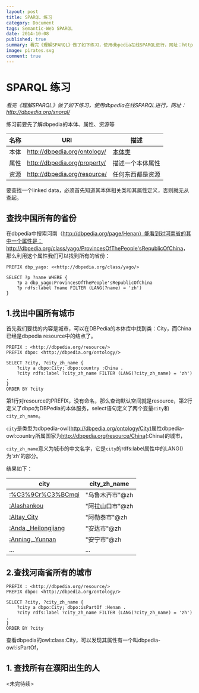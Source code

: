```yaml
---
layout: post
title: SPARQL 练习
category: Document
tags: Semantic-Web SPARQL
date: 2014-10-08
published: true
summary: 看完《理解SPARQL》做了如下练习，使用dbpedia在线SPARQL进行，网址：http://dbpedia.org/snorql/
image: pirates.svg
comment: true
---
```


# SPARQL 练习

*看完《理解SPARQL》做了如下练习，使用dbpedia在线SPARQL进行，网址：http://dbpedia.org/snorql/*

练习前要先了解dbpedia的本体、属性、资源等

名称|URI|描述
---|---|---
本体|<http://dbpedia.org/ontology/>|[本体类](http://mappings.dbpedia.org/server/ontology/classes/)
属性|<http://dbpedia.org/property/>|描述一个本体属性
资源|<http://dbpedia.org/resource/>|任何东西都是资源

要查找一个linked data，必须首先知道其本体相关类和其属性定义，否则就无从查起。

## 查找中国所有的省份

在dbpedia中搜索河南（http://dbpedia.org/page/Henan）能看到对河南省的其中一个属性是：<http://dbpedia.org/class/yago/ProvincesOfThePeople'sRepublicOfChina>，那么利用这个属性我们可以找到所有的省份：

    PREFIX dbp_yago: <<http://dbpedia.org/class/yago/>
    
    SELECT ?p ?name WHERE {
        ?p a dbp_yago:ProvincesOfThePeople'sRepublicOfChina
        ?p rdfs:label ?name FILTER (LANG(?name) = 'zh')
    }

## 1.找出中国所有城市

首先我们要找的内容是城市，可以在DBPedia的本体库中找到类：City，而China已经是dbpedia resource中的结点了。

    PREFIX : <http://dbpedia.org/resource/>
    PREFIX dbpo: <http://dbpedia.org/ontology/>

    SELECT ?city, ?city_zh_name { 
        ?city a dbpo:City; dbpo:country :China .
        ?city rdfs:label ?city_zh_name FILTER (LANG(?city_zh_name) = 'zh') .
    }
    ORDER BY ?city

第1行对resource的PREFIX，没有命名，那么查询默认空间就是resource，第2行定义了dbpo为DBPedia的本体服务，select语句定义了两个变量`city`和`city_zh_name`。

`city`是类型为dbpedia-owl(<http://dbpedia.org/ontology/City>)属性dbpedia-owl:country所属国家为<http://dbpedia.org/resource/China>(:China)的城市，

`city_zh_name`意义为城市的中文名字，它是`city`的rdfs:label属性中的LANG()为'zh'的部分。

结果如下：

city | city_zh_name
---|---
[:%C3%9Cr%C3%BCmqi](http://dbpedia.org/snorql/?describe=http%3A//dbpedia.org/resource/%25C3%259Cr%25C3%25BCmqi) | "乌鲁木齐市"@zh
[:Alashankou](http://dbpedia.org/snorql/?describe=http%3A//dbpedia.org/resource/Alashankou) | "阿拉山口市"@zh
[:Altay_City]() | "阿勒泰市"@zh
[:Anda,_Heilongjiang](http://dbpedia.org/snorql/?describe=http%3A//dbpedia.org/resource/Altay_City) | "安达市"@zh
[:Anning,_Yunnan](http://dbpedia.org/snorql/?describe=http%3A//dbpedia.org/resource/Anning%2C_Yunnan) | "安宁市"@zh
... | ...

## 2.查找河南省所有的城市

    PREFIX : <http://dbpedia.org/resource/>
    PREFIX dbpo: <http://dbpedia.org/ontology/>

    SELECT ?city, ?city_zh_name { 
        ?city a dbpo:City; dbpo:isPartOf :Henan .
        ?city rdfs:label ?city_zh_name FILTER (LANG(?city_zh_name) = 'zh') .
    }
    ORDER BY ?city

查看dbpedia的owl:class:City，可以发现其属性有一个叫dbpedia-owl:isPartOf，

## 1. 查找所有在濮阳出生的人

<未完待续>
